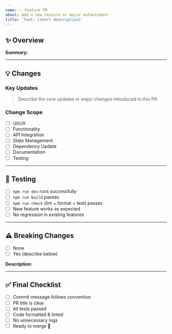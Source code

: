 ```yaml
---
name: ✨ Feature PR
about: Add a new feature or major enhancement
title: 'feat: [short description]'
---
```


## ✨ Overview

**Summary:**

---

## 💡 Changes

### Key Updates

> Describe the core updates or major changes introduced in this PR

### Change Scope

- [ ] UI/UX
- [ ] Functionality
- [ ] API Integration
- [ ] State Management
- [ ] Dependency Update
- [ ] Documentation
- [ ] Testing

---

## 🧪 Testing

- [ ] `npm run dev` runs successfully
- [ ] `npm run build` passes
- [ ] `npm run check` (lint + format + test) passes
- [ ] New feature works as expected
- [ ] No regression in existing features

---

## ⚠️ Breaking Changes

- [ ] None
- [ ] Yes (describe below)

**Description:**

---

## ✅ Final Checklist

- [ ] Commit message follows convention
- [ ] PR title is clear
- [ ] All tests passed
- [ ] Code formatted & linted
- [ ] No unnecessary logs
- [ ] Ready to merge 🚀
